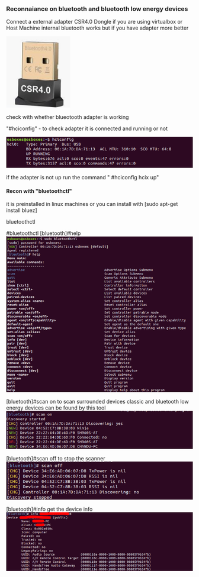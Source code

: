 ### Reconnaiance on bluetooth and bluetooth low energy devices

Connect a external adapter CSR4.0 Dongle if you are using virtualbox or Host Machine internal bluetooth works but if you have adapter more better
   
   
   ![](photos/csr.PNG)
   

check with whether blueotooth adapter is working 

"#hciconfig" - to check adapter it is connected and running or not 
   
   ![](photos/hciconfig.PNG)

if the adapter is not up run the command " #hciconfig hcix up"

#### Recon with "bluetoothctl"

it is preinstalled in linux machines or you can install with [sudo apt-get install bluez]

   bluetoothctl
    
   #bluetoothctl 
   [bluetooth]#help
   ![](photos/bluetoothctl-help.PNG)
            
   [bluetooth]#scan on 
   to scan surrounded devices classic and bluetooth low energy devices can be found by this tool 
   ![](photos/bluetoothctl-help-scan-on.PNG)
            
   [bluetooth]#scan off
   to stop the scanner
   ![](photos/bluetoothctl-help-scan-on-off.PNG)
      
   [bluetooth]#info <Target MAC ID>
   get the device info 
   ![](photos/infromationgathering.png)
